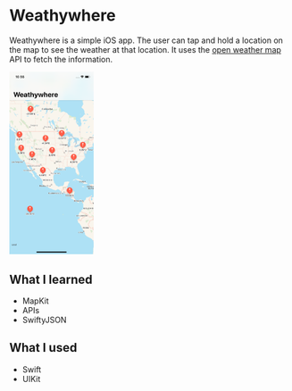 # Weathywhere
Weathywhere is a simple iOS app. The user can tap and hold a location on the map to see the weather at that location. It uses the [open weather map](https://openweathermap.org) API to fetch the information.

<img src="github/screenshot.png" style="max-width: 30%;">

## What I learned
* MapKit
* APIs
* SwiftyJSON

## What I used
* Swift
* UIKit
